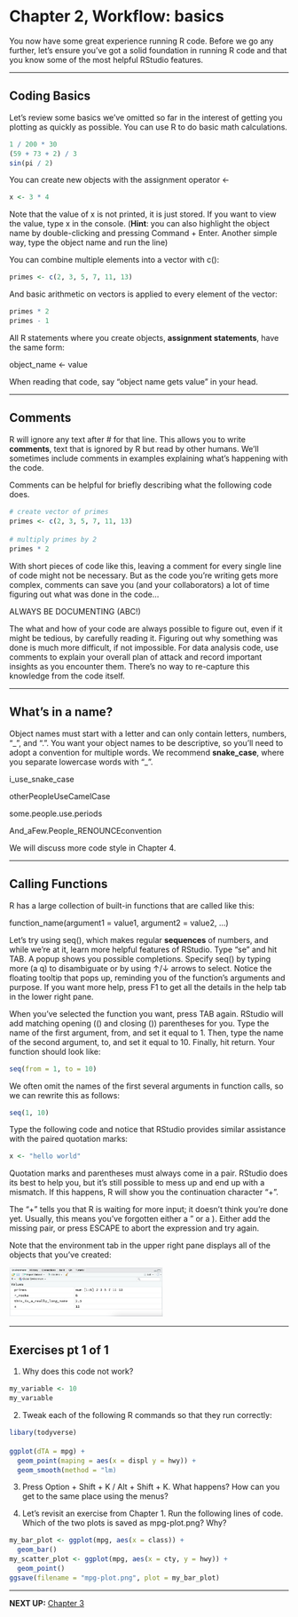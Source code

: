 # Chapter 2, Workflow: basics


You now have some great experience running R code. Before we go any
further, let’s ensure you’ve got a solid foundation in running R code
and that you know some of the most helpful RStudio features.

------------------------------------------------------------------------

## Coding Basics

Let’s review some basics we’ve omitted so far in the interest of getting
you plotting as quickly as possible. You can use R to do basic math
calculations.

``` r
1 / 200 * 30
(59 + 73 + 2) / 3
sin(pi / 2)
```

You can create new objects with the assignment operator \<-

``` r
x <- 3 * 4
```

Note that the value of x is not printed, it is just stored. If you want
to view the value, type x in the console. (**Hint**: you can also
highlight the object name by double-clicking and pressing Command +
Enter. Another simple way, type the object name and run the line)

You can combine multiple elements into a vector with c():

``` r
primes <- c(2, 3, 5, 7, 11, 13)
```

And basic arithmetic on vectors is applied to every element of the
vector:

``` r
primes * 2
primes - 1
```

All R statements where you create objects, **assignment statements**,
have the same form:

object_name \<- value

When reading that code, say “object name gets value” in your head.

------------------------------------------------------------------------

## Comments

R will ignore any text after \# for that line. This allows you to write
**comments**, text that is ignored by R but read by other humans. We’ll
sometimes include comments in examples explaining what’s happening with
the code.

Comments can be helpful for briefly describing what the following code
does.

``` r
# create vector of primes
primes <- c(2, 3, 5, 7, 11, 13)

# multiply primes by 2
primes * 2
```

With short pieces of code like this, leaving a comment for every single
line of code might not be necessary. But as the code you’re writing gets
more complex, comments can save you (and your collaborators) a lot of
time figuring out what was done in the code…

ALWAYS BE DOCUMENTING (ABC!)

The what and how of your code are always possible to figure out, even if
it might be tedious, by carefully reading it. Figuring out why something
was done is much more difficult, if not impossible. For data analysis
code, use comments to explain your overall plan of attack and record
important insights as you encounter them. There’s no way to re-capture
this knowledge from the code itself.

------------------------------------------------------------------------

## What’s in a name?

Object names must start with a letter and can only contain letters,
numbers, “\_”, and “.”. You want your object names to be descriptive, so
you’ll need to adopt a convention for multiple words. We recommend
**snake_case**, where you separate lowercase words with “\_”.

i_use_snake_case

otherPeopleUseCamelCase

some.people.use.periods

And_aFew.People_RENOUNCEconvention

We will discuss more code style in Chapter 4.

------------------------------------------------------------------------

## Calling Functions

R has a large collection of built-in functions that are called like
this:

function_name(argument1 = value1, argument2 = value2, …)

Let’s try using seq(), which makes regular **sequences** of numbers, and
while we’re at it, learn more helpful features of RStudio. Type “se” and
hit TAB. A popup shows you possible completions. Specify seq() by typing
more (a q) to disambiguate or by using ↑/↓ arrows to select. Notice the
floating tooltip that pops up, reminding you of the function’s arguments
and purpose. If you want more help, press F1 to get all the details in
the help tab in the lower right pane.

When you’ve selected the function you want, press TAB again. RStudio
will add matching opening (() and closing ()) parentheses for you. Type
the name of the first argument, from, and set it equal to 1. Then, type
the name of the second argument, to, and set it equal to 10. Finally,
hit return. Your function should look like:

``` r
seq(from = 1, to = 10)
```

We often omit the names of the first several arguments in function
calls, so we can rewrite this as follows:

``` r
seq(1, 10)
```

Type the following code and notice that RStudio provides similar
assistance with the paired quotation marks:

``` r
x <- "hello world"
```

Quotation marks and parentheses must always come in a pair. RStudio does
its best to help you, but it’s still possible to mess up and end up with
a mismatch. If this happens, R will show you the continuation character
“+”.

The “+” tells you that R is waiting for more input; it doesn’t think
you’re done yet. Usually, this means you’ve forgotten either a ” or a ).
Either add the missing pair, or press ESCAPE to abort the expression and
try again.

Note that the environment tab in the upper right pane displays all of
the objects that you’ve created:

<img src="Images/Ch2_Environment_Tab_Example.png" 
     alt="Zoomed in example of environment tab located in the upper right pane display of RStudio"
     style="width: 55%;">

------------------------------------------------------------------------

## Exercises pt 1 of 1

1.  Why does this code not work?

``` r
my_variable <- 10
my_varıable
```

2.  Tweak each of the following R commands so that they run correctly:

``` r
libary(todyverse)

ggplot(dTA = mpg) + 
  geom_point(maping = aes(x = displ y = hwy)) +
  geom_smooth(method = "lm)
```

3.  Press Option + Shift + K / Alt + Shift + K. What happens? How can
    you get to the same place using the menus?

4.  Let’s revisit an exercise from Chapter 1. Run the following lines of
    code. Which of the two plots is saved as mpg-plot.png? Why?

``` r
my_bar_plot <- ggplot(mpg, aes(x = class)) +
  geom_bar()
my_scatter_plot <- ggplot(mpg, aes(x = cty, y = hwy)) +
  geom_point()
ggsave(filename = "mpg-plot.png", plot = my_bar_plot)
```

------------------------------------------------------------------------

**NEXT UP:** [Chapter
3](https://github.com/UCSC-Treehouse/Essential-skills-for-Treehouse-computational-research/blob/main/Chapter-Instructions/Chapter_03_Instructions.md)
